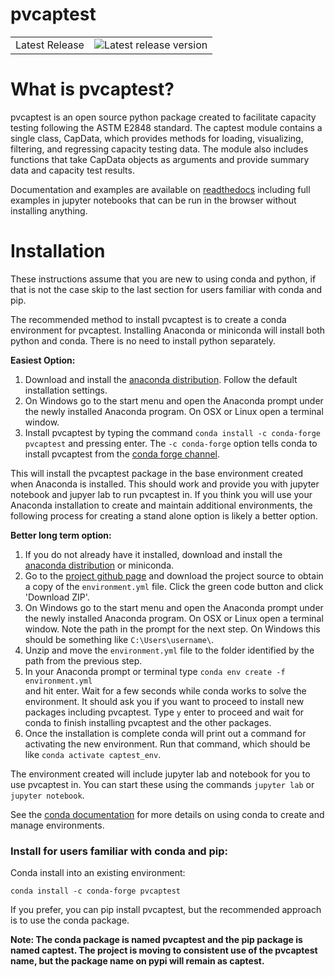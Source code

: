 # pvcaptest

<table>

<tr>
  <td>Latest Release</td>
  <td><img src="https://badge.fury.io/py/captest.svg"
           alt="Latest release version" /></td>
</tr>

</table>

# What is pvcaptest?
pvcaptest is an open source python package created to facilitate capacity testing following the ASTM E2848 standard.  The captest module contains a single class, CapData, which provides methods for loading, visualizing, filtering, and regressing capacity testing data.  The module also includes functions that take CapData objects as arguments and provide summary data and capacity test results.

Documentation and examples are available on [readthedocs](https://pvcaptest.readthedocs.io/en/latest/) including full examples in jupyter notebooks that can be run in the browser without installing anything.

# Installation
These instructions assume that you are new to using conda and python, if that is not the case skip to the last section for users familiar with conda and pip.

The recommended method to install pvcaptest is to create a conda environment for pvcaptest. Installing Anaconda or miniconda will install both python and conda.  There is no need to install python separately.

**Easiest Option:**
1. Download and install the [anaconda distribution](https://www.anaconda.com/products/individual). Follow the default installation settings.
2. On Windows go to the start menu and open the Anaconda prompt under the newly installed Anaconda program. On OSX or Linux open a terminal window.
3. Install pvcaptest by typing the command `conda install -c conda-forge pvcaptest` and pressing enter.  The `-c conda-forge` option tells conda to install pvcaptest from the [conda forge channel](https://conda-forge.org/#about).


This will install the pvcaptest package in the base environment created when Anaconda is installed.  This should work and provide you with jupyter notebook and jupyer lab to run pvcaptest in. If you think you will use your Anaconda installation to create and maintain additional environments, the following process for creating a stand alone option is likely a better option.

**Better long term option:**
1. If you do not already have it installed, download and install the [anaconda distribution](https://www.anaconda.com/products/individual) or miniconda.
2. Go to the [project github page](https://github.com/bt-/pvcaptest) and download the project source to obtain a copy of the `environment.yml` file. Click the green code button and click 'Download ZIP'.
2. On Windows go to the start menu and open the Anaconda prompt under the newly installed Anaconda program. On OSX or Linux open a terminal window. Note the path in the prompt for the next step. On Windows this should be something like `C:\Users\username\`.
3. Unzip and move the `environment.yml` file to the folder identified by the path from the previous step.
4. In your Anaconda prompt or terminal type `conda env create -f environment.yml`  
and hit enter. Wait for a few seconds while conda works to solve the environment. It should ask you if you want to proceed to install new packages including pvcaptest. Type `y` enter to proceed and wait for conda to finish installing pvcaptest and the other packages.
5. Once the installation is complete conda will print out a command for activating the new environment. Run that command, which should be like `conda activate captest_env`.

The environment created will include jupyter lab and notebook for you to use pvcaptest in. You can start these using the commands `jupyter lab` or `jupyter notebook`.


See the [conda documentation](https://docs.conda.io/projects/conda/en/latest/user-guide/tasks/manage-environments.html#creating-an-environment-from-an-environment-yml-file) for more details on using conda to create and manage environments.


### Install for users familiar with conda and pip:
Conda install into an existing environment:

`conda install -c conda-forge pvcaptest`

If you prefer, you can pip install pvcaptest, but the recommended approach is to use the conda package.

**Note: The conda package is named pvcaptest and the pip package is named captest. The project is moving to consistent use of the pvcaptest name, but the package name on pypi will remain as captest.**
